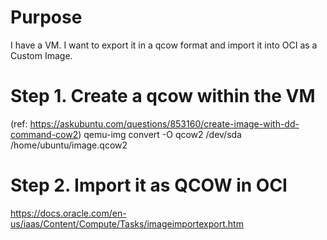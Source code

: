 # Purpose
I have a VM. I want to export it in a qcow format and import it into OCI as a Custom Image.

# Step 1. Create a qcow within the VM
(ref: https://askubuntu.com/questions/853160/create-image-with-dd-command-cow2)
qemu-img convert -O qcow2 /dev/sda /home/ubuntu/image.qcow2

# Step 2. Import it as QCOW in OCI
https://docs.oracle.com/en-us/iaas/Content/Compute/Tasks/imageimportexport.htm
